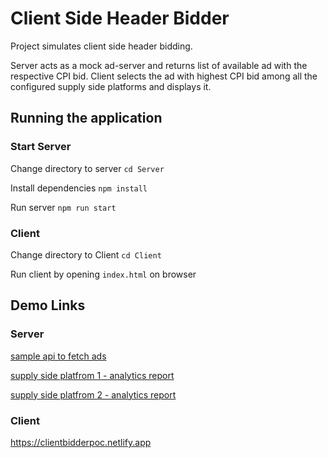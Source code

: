 # Client Side Header Bidder

Project simulates client side header bidding.

Server acts as a mock ad-server and returns list of available ad with the respective CPI bid.
Client selects the ad with highest CPI bid among all the configured supply side platforms and displays it.

## Running the application

### Start Server

Change directory to server
`cd Server`

Install dependencies
`npm install`

Run server
`npm run start`

### Client

Change directory to Client
`cd Client`

Run client by opening `index.html` on browser

## Demo Links

### Server

[sample api to fetch ads](https://client-header-bidder-server.herokuapp.com/ssp1/getAds)

[supply side platfrom 1 - analytics report](https://client-header-bidder-server.herokuapp.com/analytics/report/ssp1)

[supply side platfrom 2 - analytics report](https://client-header-bidder-server.herokuapp.com/analytics/report/ssp2)

### Client

https://clientbidderpoc.netlify.app
